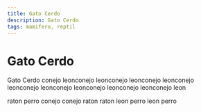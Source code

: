 ```yaml
---
title: Gato Cerdo
description: Gato Cerdo
tags: mamifero, reptil
---
```


# Gato Cerdo

Gato Cerdo conejo leonconejo leonconejo leonconejo leonconejo leonconejo leonconejo leonconejo leonconejo leonconejo leon

raton perro conejo conejo raton raton leon perro leon perro